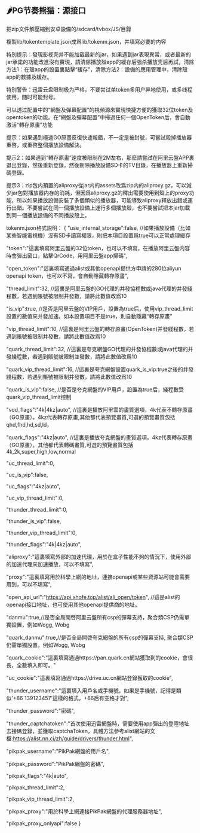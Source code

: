 ## 🌶PG节奏熊猫：源接口

把zip文件解壓縮到安卓設備的/sdcard/tvbox/JS/目錄

複製lib/tokentemplate.json成爲lib/tokenm.json，并填寫必要的内容

特別提示：發現影视壳并不能加载最新的jar，如果遇到jar表現異常，或者最新的jar承諾的功能改進沒有實現，請清除播放殼app的緩存后强杀播放壳后再試，清除方法1：在殼app的設置裏點擊“緩存”，清除方法2：設備的應用管理中，清除殼app的數據及緩存。

特别警告：迅雷云盘限制极为严格，不要尝试单token多用户异地使用，或多线程使用，随时可能封号。

可以透过配置中的“網盤及彈幕配置”的視頻源來實現快捷方便的獲取32位token及opentoken的功能。在“網盤及彈幕配置”中掃過任何一個OpenToken后，會自動激活“轉存原畫”功能

提示：如果遇到極速GO原畫反復快速報錯，不一定是被封號，可嘗試殺掉播放器重啓，或重啓整個播放設備解決。

提示2：如果遇到“轉存原畫”速度被限制在2M左右，那麽請嘗試在阿里云盤APP裏退出登錄，然後重新登錄，然後刪除播放設備SD卡的TV目錄，在播放器上重新掃碼登錄。

提示3：zip包内預置的aliproxy從jar内的assets改爲zip内的aliproxy.gz，可以減少jar包對播放器内存的消耗，但因爲aliproxy.gz的釋出需要使用到殼上的proxy功能，所以如果播放設備安裝了多個類似的播放器，可能導致aliproxy釋放出錯或運行出錯。不要嘗試在同一個播放設備上運行多個播放殼，也不要嘗試把本jar加載到同一個播放設備的不同播放殼上。


tokenm.json格式説明：
{
"use_internal_storage":false, //如果播放設備（比如某些智能電視機）沒有SD卡讀寫權限，則把本項目設置爲true可以正常處理緩存

"token":"這裏填寫阿里云盤的32位token，也可以不填寫，在播放阿里云盤内容時會彈出窗口，點擊QrCode，用阿里云盤app掃碼",

"open_token":"這裏填寫通過alist或其他openapi提供方申請的280位aliyun openapi token，也可以不寫，會自動隱藏轉存原畫",

"thread_limit":32, //這裏是阿里云盤的GO代理的并發協程數或java代理的并發綫程數，若遇到賬號被限制并發數，請將此數值改爲10

"is_vip":true, //是否是阿里云盤的VIP用戶，設置為true后，使用vip_thread_limit設置的數值來并發加速。如本設置項目不是true，則自動隱藏“轉存原畫”

"vip_thread_limit":10, //這裏是阿里云盤的轉存原畫(OpenToken)并發綫程數，若遇到賬號被限制并發數，請將此數值改爲10

"quark_thread_limit":32, //這裏是夸克網盤GO代理的并發協程數或java代理的并發綫程數，若遇到賬號被限制並發數，請將此數值改爲10

"quark_vip_thread_limit":16, //這裏是夸克網盤設置quark_is_vip:true之後的并發綫程數，若遇到賬號被限制并發數，請將此數值改爲10

"quark_is_vip":false, //是否是夸克網盤的VIP用戶，設置為true后，綫程數受quark_vip_thread_limit控制

"vod_flags":"4k|4kz|auto", //這裏是播放阿里雲的畫質選項，4k代表不轉存原畫（GO原畫），4kz代表轉存原畫,其他都代表預覽畫質,可選的預覽畫質包括qhd,fhd,hd,sd,ld，

"quark_flags":"4kz|auto", //這裏是播放夸克網盤的畫質選項，4kz代表轉存原畫（GO原畫），其他都代表轉碼畫質,可選的預覽畫質包括4k,2k,super,high,low,normal

"uc_thread_limit":0,

"uc_is_vip":false,

"uc_flags":"4kz|auto",

"uc_vip_thread_limit":0,

"thunder_thread_limit":0,

"thunder_is_vip":false,

"thunder_vip_thread_limit":0,

"thunder_flags":"4k|4kz|auto",

"aliproxy":"這裏填寫外部的加速代理，用於在盒子性能不夠的情況下，使用外部的加速代理來加速播放，可以不填寫",

"proxy":"這裏填寫用於科學上網的地址，連接openapi或某些資源站可能會需要用到，可以不填寫",

"open_api_url":"https://api.xhofe.top/alist/ali_open/token", //這是alist的openapi接口地址，也可使用其他openapi提供商的地址。

"danmu":true,//是否全局開啓阿里云盤所有csp的彈幕支持，聚合類CSP仍需單獨設置，例如Wogg, Wobg

"quark_danmu":true,//是否全局開啓夸克網盤的所有csp的彈幕支持, 聚合類CSP仍需單獨設置，例如Wogg, Wobg

"quark_cookie":"這裏填寫通過https://pan.quark.cn網站獲取到的cookie，會很長，全數填入即可。"

"uc_cookie":"這裏填寫通過https://drive.uc.cn網站登錄獲取的cookie",

"thunder_username":"這裏填入用戶名或手機號，如果是手機號，記得是類似'+86 139123457'這樣的格式，+86后有空格才對",

"thunder_password":"密碼",

"thunder_captchatoken":"首次使用迅雷網盤時，需要使用app彈出的登陸地址去接碼登錄，並獲取captchaToken，具體方法參考alist網站的文檔:https://alist.nn.ci/zh/guide/drivers/thunder.html",

"pikpak_username":"PikPak網盤的用戶名",

"pikpak_password":"PikPak網盤的密碼",

"pikpak_flags":"4k|auto",

"pikpak_thread_limit":2,

"pikpak_vip_thread_limit":2,

"pikpak_proxy":"用於科學上網連接PikPak網盤的代理服務器地址",

"pikpak_proxy_onlyapi":false
}
